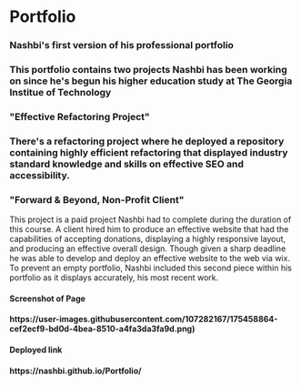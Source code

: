 # Portfolio
<h3> Nashbi's first version of his professional portfolio<h3>
      <p> This portfolio contains two projects Nashbi has been working on since he's begun his higher education study at The Georgia Institue of Technology </p>
<h3> "Effective Refactoring Project"<h3>
      <p> There's a refactoring project where he deployed a repository containing highly efficient refactoring that displayed industry standard knowledge and skills on effective SEO and accessibility. </p>

<h3> "Forward & Beyond, Non-Profit Client" </h3>
      <p> This project is a paid project Nashbi had to complete during the duration of this course. A client hired him to produce an effective website that had the capabilities of accepting donations, displaying a highly responsive layout, and producing an effective overall design. Though given a sharp deadline he was able to develop and deploy an effective website to the web via wix. To prevent an empty portfolio, Nashbi included this second piece within his portfolio as it displays accurately, his most recent work. </p> 
<h4> Screenshot of Page <h4> https://user-images.githubusercontent.com/107282167/175458864-cef2ecf9-bd0d-4bea-8510-a4fa3da3fa9d.png)
      
<h4> Deployed link <h4> https://nashbi.github.io/Portfolio/
